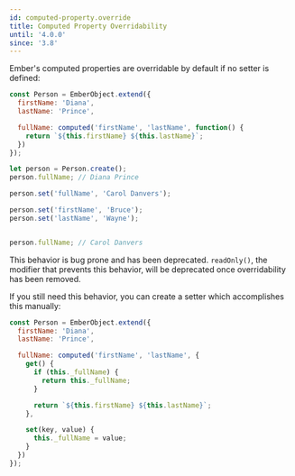```yaml
---
id: computed-property.override
title: Computed Property Overridability
until: '4.0.0'
since: '3.8'
---
```


Ember's computed properties are overridable by default if no setter is defined:

```js
const Person = EmberObject.extend({
  firstName: 'Diana',
  lastName: 'Prince',

  fullName: computed('firstName', 'lastName', function() {
    return `${this.firstName} ${this.lastName}`;
  })
});

let person = Person.create();
person.fullName; // Diana Prince

person.set('fullName', 'Carol Danvers');

person.set('firstName', 'Bruce');
person.set('lastName', 'Wayne');


person.fullName; // Carol Danvers
```

This behavior is bug prone and has been deprecated. `readOnly()`, the modifier
that prevents this behavior, will be deprecated once overridability has been
removed.

If you still need this behavior, you can create a setter which accomplishes this
manually:

```js
const Person = EmberObject.extend({
  firstName: 'Diana',
  lastName: 'Prince',

  fullName: computed('firstName', 'lastName', {
    get() {
      if (this._fullName) {
        return this._fullName;
      }

      return `${this.firstName} ${this.lastName}`;
    },

    set(key, value) {
      this._fullName = value;
    }
  })
});
```
